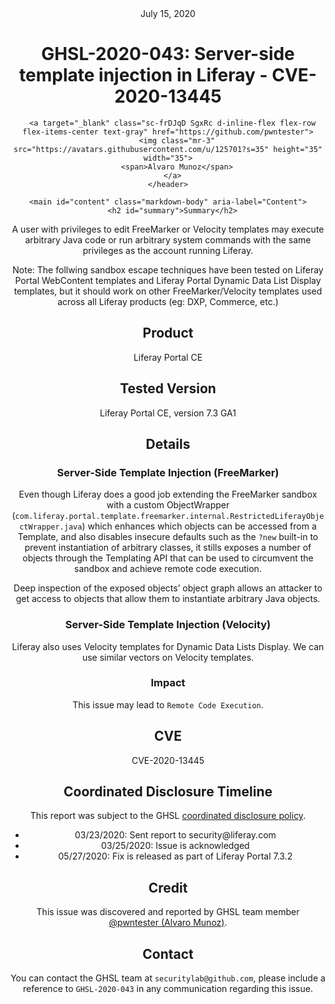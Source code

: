 <header class="post-header d-block mb-6">
      <div class="date text-mono f5 my-3">July 15, 2020</div>
      <h1 class="my-2 h00-mktg lh-condensed">GHSL-2020-043: Server-side template injection in Liferay - CVE-2020-13445</h1>

      
      
      
      
      

      

      <a target="_blank" class="sc-frDJqD SgxRc d-inline-flex flex-row flex-items-center text-gray" href="https://github.com/pwntester">
        <img class="mr-3" src="https://avatars.githubusercontent.com/u/125701?s=35" height="35" width="35">
        <span>Alvaro Munoz</span>
      </a>
    </header>

    <main id="content" class="markdown-body" aria-label="Content">
      <h2 id="summary">Summary</h2>

<p>A user with privileges to edit FreeMarker or Velocity templates may execute arbitrary Java code or run arbitrary system commands with the same privileges as the account running Liferay.</p>

<p>Note: The follwing sandbox escape techniques have been tested on Liferay Portal WebContent templates and Liferay Portal Dynamic Data List Display templates, but it should work on other FreeMarker/Velocity templates used across all Liferay products (eg: DXP, Commerce, etc.)</p>

<h2 id="product">Product</h2>

<p>Liferay Portal CE</p>

<h2 id="tested-version">Tested Version</h2>

<p>Liferay Portal CE, version 7.3 GA1</p>

<h2 id="details">Details</h2>

<h3 id="server-side-template-injection-freemarker">Server-Side Template Injection (FreeMarker)</h3>

<p>Even though Liferay does a good job extending the FreeMarker sandbox with a custom ObjectWrapper (<code class="language-plaintext highlighter-rouge">com.liferay.portal.template.freemarker.internal.RestrictedLiferayObjectWrapper.java</code>) which enhances which objects can be accessed from a Template, and also disables insecure defaults such as the <code class="language-plaintext highlighter-rouge">?new</code> built-in to prevent instantiation of arbitrary classes, it stills exposes a number of objects through the Templating API that can be used to circumvent the sandbox and achieve remote code execution.</p>

<p>Deep inspection of the exposed objects’ object graph allows an attacker to get access to objects that allow them to instantiate arbitrary Java objects.</p>

<h3 id="server-side-template-injection-velocity">Server-Side Template Injection (Velocity)</h3>
<p>Liferay also uses Velocity templates for Dynamic Data Lists Display. We can use similar vectors on Velocity templates.</p>

<h3 id="impact">Impact</h3>

<p>This issue may lead to <code class="language-plaintext highlighter-rouge">Remote Code Execution</code>.</p>

<h2 id="cve">CVE</h2>

<p>CVE-2020-13445</p>

<h2 id="coordinated-disclosure-timeline">Coordinated Disclosure Timeline</h2>
<p>This report was subject to the GHSL <a href="https://securitylab.github.com/advisories/#policy">coordinated disclosure policy</a>.</p>

<ul>
  <li>03/23/2020: Sent report to security@liferay.com</li>
  <li>03/25/2020: Issue is acknowledged</li>
  <li>05/27/2020: Fix is released as part of Liferay Portal 7.3.2</li>
</ul>

<h2 id="credit">Credit</h2>

<p>This issue was discovered and reported by GHSL team member <a href="https://github.com/pwntester">@pwntester (Alvaro Munoz)</a>.</p>

<h2 id="contact">Contact</h2>

<p>You can contact the GHSL team at <code class="language-plaintext highlighter-rouge">securitylab@github.com</code>, please include a reference to <code class="language-plaintext highlighter-rouge">GHSL-2020-043</code> in any communication regarding this issue.</p>

  